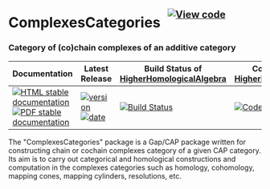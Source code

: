 <!-- BEGIN HEADER -->
# ComplexesCategories&ensp;<sup><sup>[![View code][code-img]][code-url]</sup></sup>

### Category of (co)chain complexes of an additive category

| Documentation | Latest Release | Build Status of [HigherHomologicalAlgebra](/../../) | Code Coverage of [HigherHomologicalAlgebra](/../../) |
| ------------- | -------------- | ------------ | ------------- |
| [![HTML stable documentation][html-img]][html-url] [![PDF stable documentation][pdf-img]][pdf-url] | [![version][version-img]][version-url] [![date][date-img]][date-url] | [![Build Status][tests-img]][tests-url] | [![Code Coverage][codecov-img]][codecov-url] |

<!-- END HEADER -->

The "ComplexesCategories" package is a Gap/CAP package written for
constructing chain or cochain complexes category of a given CAP
category. Its aim is to carry out categorical and homological
constructions and computation in the complexes categories such as
homology, cohomology, mapping cones, mapping cylinders, resolutions,
etc.

<!-- BEGIN FOOTER -->
[html-img]: https://img.shields.io/badge/🔗%20HTML-stable-blue.svg
[html-url]: https://homalg-project.github.io/HigherHomologicalAlgebra/ComplexesCategories/doc/chap0_mj.html

[pdf-img]: https://img.shields.io/badge/🔗%20PDF-stable-blue.svg
[pdf-url]: https://homalg-project.github.io/HigherHomologicalAlgebra/ComplexesCategories/download_pdf.html

[version-img]: https://img.shields.io/endpoint?url=https://homalg-project.github.io/HigherHomologicalAlgebra/ComplexesCategories/badge_version.json&label=🔗%20version&color=yellow
[version-url]: https://homalg-project.github.io/HigherHomologicalAlgebra/ComplexesCategories/view_release.html

[date-img]: https://img.shields.io/endpoint?url=https://homalg-project.github.io/HigherHomologicalAlgebra/ComplexesCategories/badge_date.json&label=🔗%20released%20on&color=yellow
[date-url]: https://homalg-project.github.io/HigherHomologicalAlgebra/ComplexesCategories/view_release.html

[tests-img]: https://github.com/homalg-project/HigherHomologicalAlgebra/workflows/Tests/badge.svg?branch=master
[tests-url]: https://github.com/homalg-project/HigherHomologicalAlgebra/actions?query=workflow%3ATests+branch%3Amaster

[codecov-img]: https://codecov.io/gh/homalg-project/HigherHomologicalAlgebra/branch/master/graph/badge.svg
[codecov-url]: https://codecov.io/gh/homalg-project/HigherHomologicalAlgebra

[code-img]: https://img.shields.io/badge/-View%20code-blue?logo=github
[code-url]: https://github.com/homalg-project/HigherHomologicalAlgebra/tree/master/ComplexesCategories#top
<!-- END FOOTER -->
